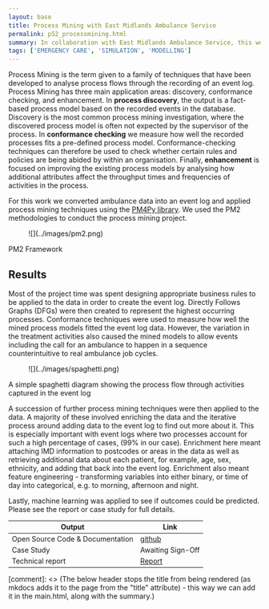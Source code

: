 ```yaml
---
layout: base
title: Process Mining with East Midlands Ambulance Service
permalink: p52_processmining.html
summary: In collaboration with East Midlands Ambulance Service, this work explored using Process Mining techniques to better understand the processes within the service.
tags: ['EMERGENCY CARE', 'SIMULATION', 'MODELLING']
---
```


Process Mining is the term given to a family of techniques that have been developed to analyse process flows through the recording of an event log. Process Mining has three main application areas: discovery, conformance checking, and enhancement. In **process discovery**, the output is a fact-based process model based on the recorded events in the database. Discovery is the most common process mining investigation, where the discovered process model is often not expected by the supervisor of the process. In **conformance checking** we measure how well the recorded processes fits a pre-defined process model. Conformance-checking techniques can therefore be used to check whether certain rules and policies are being abided by within an organisation. Finally, **enhancement** is focused on improving the existing process models by analysing how additional attributes affect the throughput times and frequencies of activities in the process.

For this work we converted ambulance data into an event log and applied process mining techniques using the [PM4Py library](https://pypi.org/project/pm4py/).  We used the PM2 methodologies to conduct the process mining project.

<figure markdown>
![](../images/pm2.png)
</figure>
<figcaption>PM2 Framework</figcaption>

## Results

Most of the project time was spent designing appropriate business rules to be applied to the data in order to create the event log.  Directly Follows Graphs (DFGs) were then created to represent the highest occurring processes. Conformance techniques were used to measure how well the mined process models fitted the event log data. However, the variation in the treatment activities also caused the mined models to allow events including the call for an ambulance to happen in a sequence counterintuitive to real ambulance job cycles.

<figure markdown>
![](../images/spaghetti.png)
</figure>
<figcaption>A simple spaghetti diagram showing the process flow through activities captured in the event log</figcaption>

A succession of further process mining techniques were then applied to the data. A majority of these involved enriching the data and the iterative process around adding data to the event log to find out more about it. This is especially important with event logs where two processes account for such a high percentage of cases, (99% in our case).  Enrichment here meant attaching IMD information to postcodes or areas in the data as well as retrieving additional data about each patient, for example, age, sex, ethnicity, and adding that back into the event log.  Enrichment also meant feature engineering - transforming variables into either binary, or time of day into categorical, e.g. to morning, afternoon and night.

Lastly, machine learning was applied to see if outcomes could be predicted. Please see the report or case study for full details.

| Output | Link |
| ---- | ---- |
| Open Source Code & Documentation | [github](https://github.com/nhsengland/ProcessMining) |
| Case Study | Awaiting Sign-Off |
| Technical report | [Report](https://github.com/nhsengland/ProcessMining/blob/main/Process_Mining_to_Generate_Healthcare_Pathways.pdf) |

[comment]: <> (The below header stops the title from being rendered (as mkdocs adds it to the page from the "title" attribute) - this way we can add it in the main.html, along with the summary.)
#
